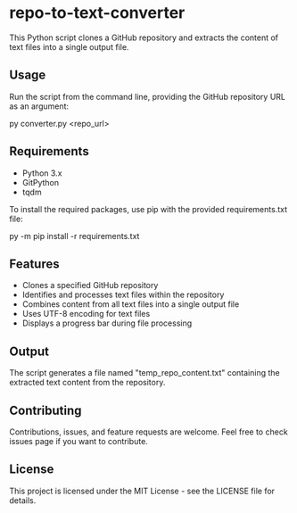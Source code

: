 # repo-to-text-converter

This Python script clones a GitHub repository and extracts the content of text files into a single output file.

## Usage

Run the script from the command line, providing the GitHub repository URL as an argument:

py converter.py <repo_url>

## Requirements

- Python 3.x
- GitPython
- tqdm

To install the required packages, use pip with the provided requirements.txt file:

py -m pip install -r requirements.txt

## Features

- Clones a specified GitHub repository
- Identifies and processes text files within the repository
- Combines content from all text files into a single output file
- Uses UTF-8 encoding for text files
- Displays a progress bar during file processing

## Output

The script generates a file named "temp_repo_content.txt" containing the extracted text content from the repository.

## Contributing

Contributions, issues, and feature requests are welcome. Feel free to check issues page if you want to contribute.

## License

This project is licensed under the MIT License - see the LICENSE file for details.